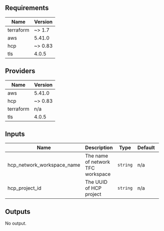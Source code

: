 <!--- BEGIN_TF_DOCS --->
## Requirements

| Name | Version |
|------|---------|
| terraform | ~> 1.7 |
| aws | 5.41.0 |
| hcp | ~> 0.83 |
| tls | 4.0.5 |

## Providers

| Name | Version |
|------|---------|
| aws | 5.41.0 |
| hcp | ~> 0.83 |
| terraform | n/a |
| tls | 4.0.5 |

## Inputs

| Name | Description | Type | Default | Required |
|------|-------------|------|---------|:--------:|
| hcp\_network\_workspace\_name | The name of network TFC workspace | `string` | n/a | yes |
| hcp\_project\_id | The UUID of HCP project | `string` | n/a | yes |

## Outputs

No output.

<!--- END_TF_DOCS --->
